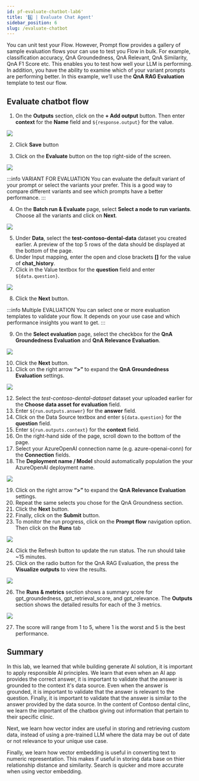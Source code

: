 ```yaml
---
id: pf-evaluate-chatbot-lab6'
title: '6️⃣ | Evaluate Chat Agent'
sidebar_position: 6
slug: /evaluate-chatbot
---
```


You can unit test your Flow.  However, Prompt flow provides a gallery of sample evaluation flows your can use to test you Flow in bulk.  For example, classification accuracy, QnA Groundedness, QnA Relevant, QnA Similarity, QnA F1 Score etc.  This enables you to test how well your LLM is performing.  In addition, you have the ability to examine which of your variant prompts are performing better.   In this example, we’ll use the **QnA RAG Evaluation** template to test our flow.


## Evaluate chatbot flow

1. On the **Outputs** section, click on the **+ Add output** button.  Then enter **context** for the **Name** field and `${response.output}` for the value.

![](/img/tutorial/00-output-eval-content.png)

2. Click **Save** button

3. Click on the **Evaluate** button on the top right-side of the screen.

![](/img/tutorial/evaluate.png)

:::info VARIANT FOR EVALUATION
You can evaluate the default variant of your prompt or select the variants your prefer.  This is a good way to compare different variants and see which prompts have a better performance.
:::

4.	On the **Batch run & Evaluate** page, select **Select a node to run variants**.  Choose all the variants and click on **Next**. 

![](/img/tutorial/variant-eval-select.png)


5.	Under **Data**, select the **test-contoso-dental-data** dataset you created earlier.  A preview of the top 5 rows of the data should be displayed at the bottom of the page.
6.	Under Input mapping, enter the open and close brackets **[]** for the value of **chat_history**.
7.	Click in the Value textbox for the **question** field and enter `${data.question}`.

![](/img/tutorial/evaluate-input-flow.png)
 
8.	Click the **Next** button.

:::info Multiple EVALUATION
You can select one or more evaluation templates to validate your flow.  It depends on your use case and which performance insights you want to get.
:::

9.	On the **Select evaluation** page, select the checkbox for the **QnA Groundedness Evaluation** and **QnA Relevance Evaluation**.

![](/img/tutorial/evaluation-gallery.png)
 
10.	Click the **Next** button.
11.	Click on the right arrow **“>”** to expand the **QnA Groundedness Evaluation** settings.

![](/img/tutorial/evaluate-qna-fields.png)
 
12. Select the *test-contoso-dental-dataset* dataset your uploaded earlier for the **Choose data asset for evaluation** field.
13. Enter `${run.outputs.answer}` for the **answer** field.
14. Click on the Data Source textbox and enter `${data.question}` for the **question** field. 
15.	Enter `${run.outputs.context}` for the **context** field.
16.	On the right-hand side of the page, scroll down to the bottom of the page.
17.	Select your AzureOpenAI connection name (e.g. azure-openai-conn) for the **Connection** fields.
18.	The **Deployment name / Model** should automatically population the your AzureOpenAI deployment name.
 
 ![](/img/tutorial/ground-eval-conn.png)

19. Click on the right arrow **“>”** to expand the **QnA Relevance Evaluation** settings.
20. Repeat the same selects you chose for the QnA Groundness section.
21.	Click the **Next** button. 
22.	Finally, click on the **Submit** button.
23.	To monitor the run progress, click on the **Prompt flow** navigation option.  Then click on the **Runs** tab

![](/img/tutorial/start-evaluate.png)
 
24.	Click the Refresh button to update the run status. The run should take ~15 minutes.
25.	Click on the radio button for the QnA RAG Evaluation, the press the **Visualize outputs** to view the results.

![](/img/tutorial/pf-visualize-output.png)

26.	The **Runs & metrics** section shows a summary score for gpt_groundedness, gpt_retrieval_score, and gpt_relevance.  The **Outputs** section shows the detailed results for each of the 3 metrics.

 ![](/img/tutorial/evaluate-results.png)

27.	The score will range from 1 to 5, where 1 is the worst and 5 is the best performance.

## Summary

In this lab, we learned that while building generate AI solution, it is important to apply responsible AI principles. We learn that even when an AI app provides the correct answer, it is important to validate that the answer is grounded to the context it's data source.  Even when the answer is grounded, it is important to validate that the answer is relevant to the question.  Finally, it is important to validate that the answer is similar to the answer provided by the data source.  In the content of Contoso dental clinc, we learn the important of the chatbox giving out information that pertain to their specific clinic.

Next, we learn how vector index are useful in storing and retrieving custom data, instead of using a pre-trained LLM where the data may be out of date or not relevance to your unique use case.  

Finally, we learn how vector embedding is useful in converting text to numeric representation. This makes if useful in storing data base on thier relationship distance and similarity.  Search is quicker and more accurate when using vector embedding.  